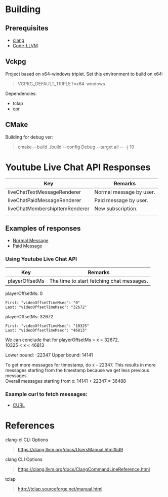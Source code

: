 # Building

## Prerequisites

* [clang](https://clang.llvm.org/)
* [Code-LLVM](https://github.com/vadimcn/vscode-lldb)


## Vckpg

Project based on x64-windows triplet. Set this environment to build on x64:
> VCPKG_DEFAULT_TRIPLET=x64-windows

Dependencies:
* tclap
* cpr

## CMake

Building for debug ver:
> cmake --build ./build --config Debug --target all -- -j 10


# Youtube Live Chat API Responses

| Key                            | Remarks                 |
|--------------------------------|-------------------------|
| liveChatTextMessageRenderer    | Normal message by user. |
| liveChatPaidMessageRenderer    | Paid message by user.   |
| liveChatMembershipItemRenderer | New subscription.       |
|                                |                         |


## Examples of responses

* [Normal Message](example-normal-msg.md)
* [Paid Message](example-paid-msg.md)

### Using Youtube Live Chat API

| Key            | Remarks                                   |
|----------------|-------------------------------------------|
| playerOffsetMs | The time to start fetching chat messages. |


playerOffsetMs: 0
```
First: "videoOffsetTimeMsec": "0"  
Last: "videoOffsetTimeMsec": "32672"
```

playerOffsetMs: 32672
```
First: "videoOffsetTimeMsec": "10325"  
Last: "videoOffsetTimeMsec": "46813"
```

We can conclude that for playerOffsetMs = x = 32672,  
10325 < x < 46813

Lower bound: -22347
Upper bound: 14141

To get more messages for timestamp, do x - 22347. This results in more messages starting from the timestamp because we get less previous messages.  
Overall messages starting from x: 14141 + 22347 = 36488

### Example curl to fetch messages:

* [CURL](example-curl.md)

# References

clang-cl CLI Options  
> https://clang.llvm.org/docs/UsersManual.html#id9

clang CLI Options
> https://clang.llvm.org/docs/ClangCommandLineReference.html

tclap
> http://tclap.sourceforge.net/manual.html